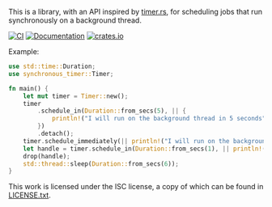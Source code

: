 This is a library, with an API inspired by [timer.rs](https://github.com/Yoric/timer.rs), for scheduling jobs that run synchronously on a background thread.

[![CI](https://github.com/EasyPost/synchronous-timer-rs/workflows/CI/badge.svg?branch=master)](https://github.com/EasyPost/synchronous-timer-rs/actions/workflows/ci.yml)
[![Documentation](https://docs.rs/synchronous-timer/badge.svg)](https://docs.rs/synchronous-timer)
[![crates.io](https://img.shields.io/crates/v/synchronous-timer.svg)](https://crates.io/crates/synchronous-timer)

Example:

```rust
use std::time::Duration;
use synchronous_timer::Timer;

fn main() {
    let mut timer = Timer::new();
    timer
        .schedule_in(Duration::from_secs(5), || {
            println!("I will run on the background thread in 5 seconds")
        })
        .detach();
    timer.schedule_immediately(|| println!("I will run on the background thread right now"));
    let handle = timer.schedule_in(Duration::from_secs(1), || println!("I will never run"));
    drop(handle);
    std::thread::sleep(Duration::from_secs(6));
}
```

This work is licensed under the ISC license, a copy of which can be found in [LICENSE.txt](LICENSE.txt).
